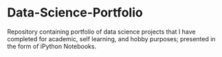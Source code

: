# Data-Science-Portfolio
Repository containing portfolio of data science projects that I have completed for academic, self learning, and hobby purposes; presented in the form of iPython Notebooks.
